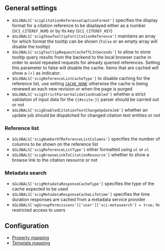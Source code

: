 ## General settings

- `$GLOBALS['scigCitationReferenceCaptionFormat']` specifies the display format for a citation
  reference to be displayed either as a number (`SCI_CITEREF_NUM`) or by its key (`SCI_CITEREF_KEY`)
- `$GLOBALS['scigShowTooltipForCitationReference']` maintains an array for which format the tooltip
   can be shown (`false` or an empty array will disable the tooltip)
- `$GLOBALS['scigTooltipRequestCacheTTLInSeconds']` to allow to store tooltip query results from
   the backend to the local browser cache in order to avoid repeated requests for already queried
   references. Setting this parameter to false will disable the cache. Items that are cached will show
   a `[+]` as indicator.
- `$GLOBALS['scigReferenceListCacheType']` to disable caching for the reference list, use setting
  [`CACHE_NONE`][mw-cachetype] otherwise the cache is being renewed an each new revision or when
  the page is purged
- `$GLOBALS['scigStrictParserValidationEnabled']` whether a strict validation of input data for
  the `{{#scite:}}` parser should be carried out or not
- `$GLOBALS['scigEnabledCitationTextChangeUpdateJob']` whether an update job should be dispatched
  for changed citation text entities or not

### Reference list

- `$GLOBALS['scigNumberOfReferenceListColumns']` specifies the number of columns to be shown
  on the reference list
- `$GLOBALS['scigReferenceListType']` either formatted using `ul` or `ol`
- `$GLOBALS['scigBrowseLinkToCitationResource']` whether to show a browse link to the citation
  resource or not

### Metadata search

- `$GLOBALS['scigMetadataResponseCacheType']` specifies the type of the cache expected to be used
- `$GLOBALS['scigMetadataResponseCacheLifetime']` specifies the time duration responses are cached from a
   metadata service provider
- `$GLOBALS['wgGroupPermissions']['user']['sci-metasearch'] = true;` to restricted access to users

## Configuration

- [Property mapping](https://github.com/SemanticMediaWiki/SemanticCite/blob/master/docs/02-property-mapping.md)
- [Template mapping](https://github.com/SemanticMediaWiki/SemanticCite/blob/master/docs/03-template-mapping.md)

[mw-cachetype]: http://www.mediawiki.org/wiki/Manual:$wgMainCacheType
